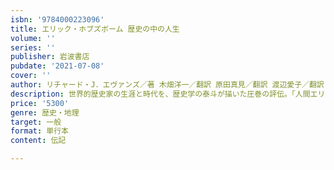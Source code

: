 ```yaml
---
isbn: '9784000223096'
title: エリック・ホブズボーム 歴史の中の人生
volume: ''
series: ''
publisher: 岩波書店
pubdate: '2021-07-08'
cover: ''
author: リチャード・J．エヴァンズ／著 木畑洋一／翻訳 原田真見／翻訳 渡辺愛子／翻訳 芝崎祐典／翻訳 ほか
description: 世界的歴史家の生涯と時代を、歴史学の泰斗が描いた圧巻の評伝。「人間エリック」のすべてが明らかに。
price: '5300'
genre: 歴史・地理
target: 一般
format: 単行本
content: 伝記

---
```


